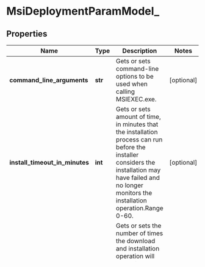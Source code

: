 # MsiDeploymentParamModel_

## Properties
Name | Type | Description | Notes
------------ | ------------- | ------------- | -------------
**command_line_arguments** | **str** | Gets or sets command-line options to be used when calling MSIEXEC.exe. | [optional] 
**install_timeout_in_minutes** | **int** | Gets or sets amount of time, in minutes that the installation process can run before the installer  considers the installation may have failed and no longer monitors the installation operation.Range 0-60. | [optional] 
**retry_count** | **int** | Gets or sets the number of times the download and installation operation will be retried before the installation will be marked as failed. With a limit of ‘10&#39; attempts. | [optional] 
**retry_interval_in_minutes** | **int** | Gets or sets amount of time, in minutes between retry operations. Range 0-10. | [optional] 
**install_context** | **int** | Gets or sets the windows msi install context. | [optional] 

[[Back to Model list]](../README.md#documentation-for-models) [[Back to API list]](../README.md#documentation-for-api-endpoints) [[Back to README]](../README.md)


